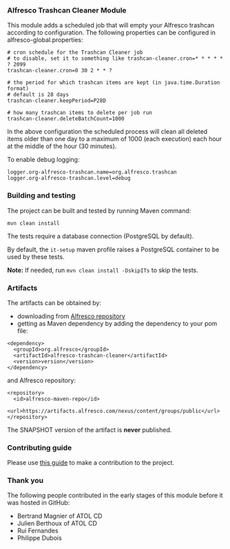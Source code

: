 ### Alfresco Trashcan Cleaner Module
This module adds a scheduled job that will empty your Alfresco trashcan according to configuration. The following properties can be configured in alfresco-global.properties:

~~~
# cron schedule for the Trashcan Cleaner job
# to disable, set it to something like trashcan-cleaner.cron=* * * * * ? 2099
trashcan-cleaner.cron=0 30 2 * * ?

# the period for which trashcan items are kept (in java.time.Duration format)
# default is 28 days
trashcan-cleaner.keepPeriod=P28D

# how many trashcan items to delete per job run
trashcan-cleaner.deleteBatchCount=1000
~~~

In the above configuration the scheduled process will clean all deleted items older than one day to a maximum of 1000 (each execution) each hour at the middle of the hour (30 minutes).

To enable debug logging:

~~~
logger.org-alfresco-trashcan.name=org.alfresco.trashcan
logger.org-alfresco-trashcan.level=debug
~~~
### Building and testing
The project can be built and tested by running Maven command:
~~~
mvn clean install
~~~
The tests require a database connection (PostgreSQL by default).

By default, the `it-setup` maven profile raises a PostgreSQL container to be used by these tests.

**Note:** If needed, run `mvn clean install -DskipITs` to skip the tests.

### Artifacts
The artifacts can be obtained by:
* downloading from [Alfresco repository](https://artifacts.alfresco.com/nexus/content/groups/public)
* getting as Maven dependency by adding the dependency to your pom file:
~~~
<dependency>
  <groupId>org.alfresco</groupId>
  <artifactId>alfresco-trashcan-cleaner</artifactId>
  <version>version</version>
</dependency>
~~~
and Alfresco repository:
~~~
<repository>
  <id>alfresco-maven-repo</id>
  <url>https://artifacts.alfresco.com/nexus/content/groups/public</url>
</repository>
~~~
The SNAPSHOT version of the artifact is **never** published.

### Contributing guide
Please use [this guide](CONTRIBUTING.md) to make a contribution to the project.

### Thank you
The following people contributed in the early stages of this module before it was hosted in GitHub:

* Bertrand Magnier of ATOL CD
* Julien Berthoux of ATOL CD
* Rui Fernandes
* Philippe Dubois
